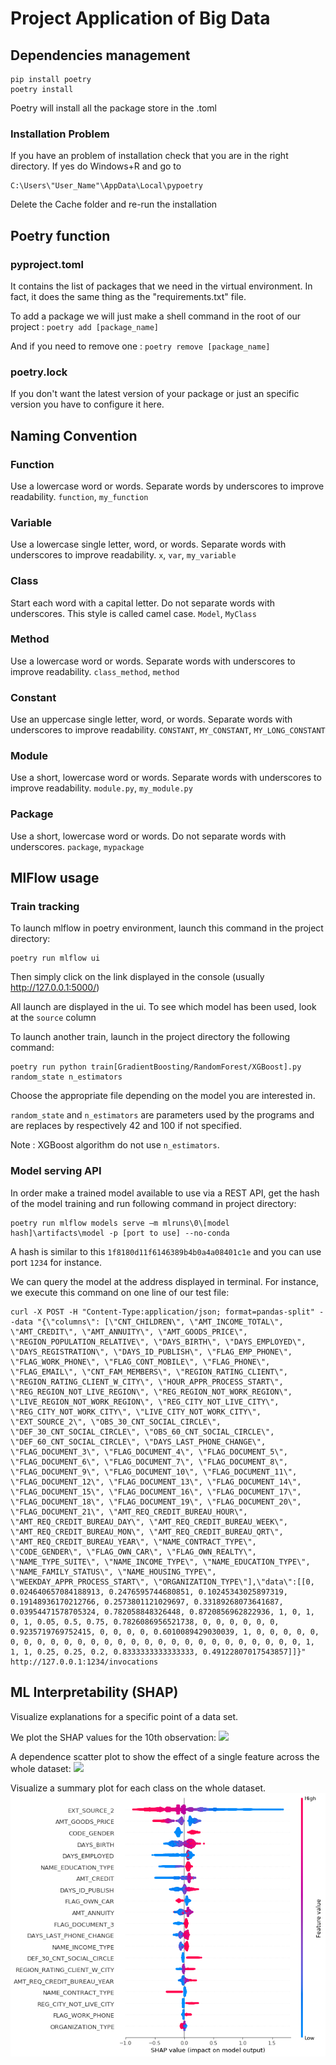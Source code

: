 # Project Application of Big Data

## Dependencies management

	pip install poetry
	poetry install
	
Poetry will install all the package store in the .toml
### Installation Problem
If you have an problem of installation check that you are in the right directory. If yes do Windows+R and go to 

	C:\Users\"User_Name"\AppData\Local\pypoetry

Delete the Cache folder and re-run the installation

## Poetry function
### pyproject.toml
It contains the list of packages that we need in the virtual environment. 
In fact, it does the same thing as the "requirements.txt" file.

To add a package we will just make a shell command in the root of our project :
	`poetry add [package_name]`
	
And if you need to remove one :
	`poetry remove [package_name]`
### poetry.lock
If you don't want the latest version of your package or just an specific version you have to configure it here.

## 



## Naming Convention
### Function
Use a lowercase word or words. Separate words by underscores to improve readability.
`function`,  `my_function`

###  Variable
Use a lowercase single letter, word, or words. Separate words with underscores to improve readability.
`x`,  `var`,  `my_variable`

### Class
Start each word with a capital letter. Do not separate words with underscores. This style is called camel case.
`Model`,  `MyClass`

### Method
Use a lowercase word or words. Separate words with underscores to improve readability.
`class_method`,  `method`

### Constant
Use an uppercase single letter, word, or words. Separate words with underscores to improve readability.
`CONSTANT`,  `MY_CONSTANT`,  `MY_LONG_CONSTANT`

### Module

Use a short, lowercase word or words. Separate words with underscores to improve readability.
`module.py`,  `my_module.py`

### Package

Use a short, lowercase word or words. Do not separate words with underscores.
`package`,  `mypackage`

## MlFlow usage
### Train tracking
To launch mlflow in poetry environment, launch this command in the project directory:
	
	poetry run mlflow ui

Then simply click on the link displayed in the console (usually http://127.0.0.1:5000/)

All launch are displayed in the ui. To see which model has been used, look at the `source` column

To launch another train, launch in the project directory the following command:

	poetry run python train[GradientBoosting/RandomForest/XGBoost].py random_state n_estimators

Choose the appropriate file depending on the model you are interested in.

`random_state` and `n_estimators` are parameters used by the programs and are replaces by respectively 42 and 100 if not specified.

Note : XGBoost algorithm do not use `n_estimators`.

### Model serving API
In order make a trained model available to use via a REST API, get the hash of the model training and run following command in project directory:

	poetry run mlflow models serve –m mlruns\0\[model hash]\artifacts\model -p [port to use] --no-conda

A hash is similar to this `1f8180d11f6146389b4b0a4a08401c1e` and you can use port `1234` for instance.

We can query the model at the address displayed in terminal.
For instance, we execute this command on one line of our test file:

	curl -X POST -H "Content-Type:application/json; format=pandas-split" --data "{\"columns\": [\"CNT_CHILDREN\", \"AMT_INCOME_TOTAL\", \"AMT_CREDIT\", \"AMT_ANNUITY\", \"AMT_GOODS_PRICE\", \"REGION_POPULATION_RELATIVE\", \"DAYS_BIRTH\", \"DAYS_EMPLOYED\", \"DAYS_REGISTRATION\", \"DAYS_ID_PUBLISH\", \"FLAG_EMP_PHONE\", \"FLAG_WORK_PHONE\", \"FLAG_CONT_MOBILE\", \"FLAG_PHONE\", \"FLAG_EMAIL\", \"CNT_FAM_MEMBERS\", \"REGION_RATING_CLIENT\", \"REGION_RATING_CLIENT_W_CITY\", \"HOUR_APPR_PROCESS_START\", \"REG_REGION_NOT_LIVE_REGION\", \"REG_REGION_NOT_WORK_REGION\", \"LIVE_REGION_NOT_WORK_REGION\", \"REG_CITY_NOT_LIVE_CITY\", \"REG_CITY_NOT_WORK_CITY\", \"LIVE_CITY_NOT_WORK_CITY\", \"EXT_SOURCE_2\", \"OBS_30_CNT_SOCIAL_CIRCLE\", \"DEF_30_CNT_SOCIAL_CIRCLE\", \"OBS_60_CNT_SOCIAL_CIRCLE\", \"DEF_60_CNT_SOCIAL_CIRCLE\", \"DAYS_LAST_PHONE_CHANGE\", \"FLAG_DOCUMENT_3\", \"FLAG_DOCUMENT_4\", \"FLAG_DOCUMENT_5\", \"FLAG_DOCUMENT_6\", \"FLAG_DOCUMENT_7\", \"FLAG_DOCUMENT_8\", \"FLAG_DOCUMENT_9\", \"FLAG_DOCUMENT_10\", \"FLAG_DOCUMENT_11\", \"FLAG_DOCUMENT_12\", \"FLAG_DOCUMENT_13\", \"FLAG_DOCUMENT_14\", \"FLAG_DOCUMENT_15\", \"FLAG_DOCUMENT_16\", \"FLAG_DOCUMENT_17\", \"FLAG_DOCUMENT_18\", \"FLAG_DOCUMENT_19\", \"FLAG_DOCUMENT_20\", \"FLAG_DOCUMENT_21\", \"AMT_REQ_CREDIT_BUREAU_HOUR\", \"AMT_REQ_CREDIT_BUREAU_DAY\", \"AMT_REQ_CREDIT_BUREAU_WEEK\", \"AMT_REQ_CREDIT_BUREAU_MON\", \"AMT_REQ_CREDIT_BUREAU_QRT\", \"AMT_REQ_CREDIT_BUREAU_YEAR\", \"NAME_CONTRACT_TYPE\", \"CODE_GENDER\", \"FLAG_OWN_CAR\", \"FLAG_OWN_REALTY\", \"NAME_TYPE_SUITE\", \"NAME_INCOME_TYPE\", \"NAME_EDUCATION_TYPE\", \"NAME_FAMILY_STATUS\", \"NAME_HOUSING_TYPE\", \"WEEKDAY_APPR_PROCESS_START\", \"ORGANIZATION_TYPE\"],\"data\":[[0, 0.024640657084188913, 0.2476595744680851, 0.10245343025897319, 0.19148936170212766, 0.2573801121029697, 0.33189268073641687, 0.03954471578705324, 0.782058848326448, 0.8720856962822936, 1, 0, 1, 0, 1, 0.05, 0.5, 0.75, 0.7826086956521738, 0, 0, 0, 0, 0, 0, 0.9235719769752415, 0, 0, 0, 0, 0.6010089429030039, 1, 0, 0, 0, 0, 0, 0, 0, 0, 0, 0, 0, 0, 0, 0, 0, 0, 0, 0, 0, 0, 0, 0, 0, 0, 0, 0, 0, 1, 1, 1, 0.25, 0.25, 0.2, 0.8333333333333333, 0.49122807017543857]]}" http://127.0.0.1:1234/invocations

## ML Interpretability (SHAP)
Visualize explanations for a specific point of a data set.

We plot the SHAP values for the 10th observation:
<img src="https://github.com/KBL411/Project_AppBigData/for_README/force_plot.png"/>

A dependence scatter plot to show the effect of a single feature across the whole dataset:
<img src="https://github.com/KBL411/Project_AppBigData/for_README/dependence_plot.png"/>

Visualize a summary plot for each class on the whole dataset.
<img src="https://github.com/KBL411/Project_AppBigData/blob/main/for_README/summary_plot%20.png"/>


